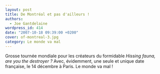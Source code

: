 ```yaml
---
layout: post
title: De Montréal et pas d'ailleurs !
authors:
  - Joe Gantdelaine
wordpress_id: 414
date: "2007-10-18 09:39:00 +0200"
cover: of-montreal-3.jpg
category: Le monde va mal
---
```


Grosse tournée mondiale pour les créateurs du formidable _Hissing fauna, are you
the destroyer ?_ Avec, évidemment, une seule et unique date française, le 14
décembre à Paris. Le monde va mal !
